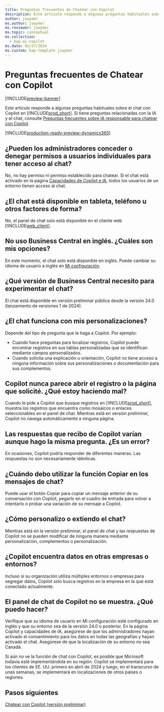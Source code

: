 ```yaml
---
title: Preguntas frecuentes de Chatear con Copilot
description: Este artículo responde a algunas preguntas habituales sobre el chat con Copilot en Business Central.
author: jswymer
ms.author: jswymer
ms.reviewer: jswymer
ms.topic: conceptual
ms.collection:
  - bap-ai-copilot
ms.date: 02/27/2024
ms.custom: bap-template jswymer
---
```

# <a name="chat-with-copilot-faq"></a>Preguntas frecuentes de Chatear con Copilot

[!INCLUDE[preview-banner](includes/preview-banner.md)]

Este artículo responde a algunas preguntas habituales sobre el chat con Copilot en [!INCLUDE[prod_short](includes/prod_short.md)]. Si tiene preguntas relacionadas con la IA y el chat, consulte [Preguntas frecuentes sobre IA responsable para chatear con Copilot](faqs-chat-with-copilot.md).

[!INCLUDE[production-ready-preview-dynamics365](includes/production-ready-preview-dynamics365.md)]

## <a name="can-admins-grant-or-deny-permission-to-individual-users-to-get-access-to-chat"></a>¿Pueden los administradores conceder o denegar permisos a usuarios individuales para tener acceso al chat?

No, no hay permiso ni permiso establecido para chatear. Si el chat está activado en la página [Capacidades de Copilot e IA](enable-ai.md), todos los usuarios de un entorno tienen acceso al chat.
 
## <a name="is-chat-available-on-tablet-phone-or-other-form-factors"></a>¿El chat está disponible en tableta, teléfono u otros factores de forma?

No, el panel de chat solo está disponible en el cliente web [!INCLUDE[web_client](includes/web_client.md)].

## <a name="i-dont-use-business-central-in-english-what-are-my-options"></a>No uso Business Central en inglés. ¿Cuáles son mis opciones?

En este momento, el chat solo está disponible en inglés. Puede cambiar su idioma de usuario a inglés en [Mi configuración](ui-change-basic-settings.md#language).

## <a name="which-business-central-version-do-i-need-to-experience-chat"></a>¿Qué versión de Business Central necesito para experimentar el chat?

El chat está disponible en versión preliminar pública desde la versión 24.0 (lanzamiento de versiones 1 de 2024).

## <a name="does-chat-work-with-my-customizations"></a>¿El chat funciona con mis personalizaciones?

Depende del tipo de pregunta que le haga a Copilot. Por ejemplo:

- Cuando hace preguntas para localizar registros, Copilot puede encontrar registros en sus tablas personalizadas que se identifican mediante campos personalizados.
- Cuando solicita una explicación u orientación, Copilot no tiene acceso a ninguna información sobre sus personalizaciones o documentación para sus complementos.

## <a name="copilot-never-seems-to-open-the-record-or-page-i-asked-for-what-am-i-doing-wrong"></a>Copilot nunca parece abrir el registro o la página que solicité. ¿Qué estoy haciendo mal?

Cuando le pide a Copilot que busque registros en [!INCLUDE[prod_short](includes/prod_short.md)], muestra los registros que encuentra como mosaicos o enlaces seleccionables en el panel de chat. Mientras está en versión preliminar, Copilot no navega automáticamente a ninguna página.

## <a name="the-answers-i-get-from-copilot-vary-even-though-i-ask-the-same-question-is-it-a-bug"></a>Las respuestas que recibo de Copilot varían aunque hago la misma pregunta. ¿Es un error?

En ocasiones, Copilot podría responder de diferentes maneras. Las respuestas no son necesariamente idénticas.

## <a name="when-should-i-use-the-copy-function-on-chat-messages"></a>¿Cuándo debo utilizar la función Copiar en los mensajes de chat?

Puede usar el botón Copiar para copiar un mensaje anterior de su conversación con Copilot, pegarlo en el cuadro de entrada para volver a intentarlo o probar una variación de su mensaje a Copilot.

## <a name="how-do-i-customize-or-extend-chat"></a>¿Cómo personalizo o extiendo el chat?

Mientras está en la versión preliminar, el panel de chat y las respuestas de Copilot no se pueden modificar de ninguna manera mediante personalización, complementos o personalización.

## <a name="does-copilot-find-data-in-other-companies-or-environments"></a>¿Copilot encuentra datos en otras empresas o entornos?

Incluso si su organización utiliza múltiples entornos o empresas para segregar datos, Copilot solo busca registros en la empresa en la que está conectado actualmente.

## <a name="the-copilot-chat-pane-doesnt-show-what-can-i-do"></a>El panel de chat de Copilot no se muestra. ¿Qué puedo hacer?

Verifique que su idioma de usuario en Mi configuración esté configurado en inglés y que su entorno sea de la versión 24.0 o posterior. En la página Copilot y capacidades de IA, asegúrese de que los administradores hayan activado el consentimiento para los datos en todas las geografías y hayan activado el chat. Asegúrese de que la localización de su entorno no sea Canadá.

Si aún no ve la función de chat con Copilot, es posible que Microsoft todavía esté implementándola en su región. Copilot se implementará para los clientes de EE. UU. primero en abril de 2024 y luego, en el transcurso de unas semanas, se implementará en localizaciones de otros países o regiones.

## <a name="next-steps"></a>Pasos siguientes

[Chatear con Copilot (versión preliminar)](chat-with-copilot.md)

